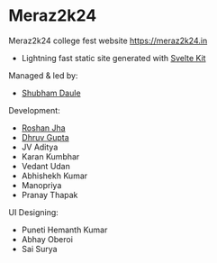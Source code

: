 # Meraz2k24

Meraz2k24 college fest website https://meraz2k24.in

- Lightning fast static site generated with [Svelte Kit](https://kit.svelte.dev/)


Managed & led by:
  - [Shubham Daule](https://github.com/sbdaule5)

Development:
  - [Roshan Jha](https://github.com/roshanjha-dev)
  - [Dhruv Gupta](https://github.com/dhruv-g04)
  - JV Aditya
  - Karan Kumbhar
  - Vedant Udan
  - Abhishekh Kumar
  - Manopriya
  - Pranay Thapak
  
UI Designing:
  - Puneti Hemanth Kumar
  - Abhay Oberoi
  - Sai Surya
